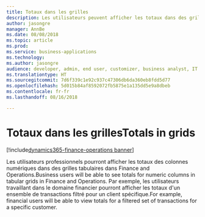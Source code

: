 ```yaml
---
title: Totaux dans les grilles
description: Les utilisateurs peuvent afficher les totaux dans des grilles
author: jasongre
manager: AnnBe
ms.date: 08/08/2018
ms.topic: article
ms.prod: 
ms.service: business-applications
ms.technology: 
ms.author: jasongre
audience: developer, admin, end user, customizer, business analyst, IT pro
ms.translationtype: HT
ms.sourcegitcommit: 7d6f339c1e92c937c47306db6da360eb8fdd5d77
ms.openlocfilehash: 5d015b84af8592072fb5875e1a135dd5e9a8dbeb
ms.contentlocale: fr-fr
ms.lasthandoff: 08/16/2018

---
```


# <a name="totals-in-grids"></a><span data-ttu-id="1dde0-103">Totaux dans les grilles</span><span class="sxs-lookup"><span data-stu-id="1dde0-103">Totals in grids</span></span>

[!include[dynamics365-finance-operations banner](../includes/dynamics365-finance-operations.md)]

<span data-ttu-id="1dde0-104">Les utilisateurs professionnels pourront afficher les totaux des colonnes numériques dans des grilles tabulaires dans Finance and Operations.</span><span class="sxs-lookup"><span data-stu-id="1dde0-104">Business users will be able to see totals for numeric columns in tabular grids in Finance and Operations.</span></span> <span data-ttu-id="1dde0-105">Par exemple, les utilisateurs travaillant dans le domaine financier pourront afficher les totaux d'un ensemble de transactions filtré pour un client spécifique.</span><span class="sxs-lookup"><span data-stu-id="1dde0-105">For example, financial users will be able to view totals for a filtered set of transactions for a specific customer.</span></span>  


